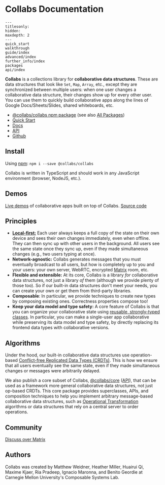 # Collabs Documentation

```{toctree}
---
titlesonly:
hidden:
maxdepth: 2
---
quick_start
walkthrough
guide/index
advanced/index
further_info/index
packages
api/index
```

**Collabs** is a collections library for **collaborative data structures**. These are data structures that look like `Set`, `Map`, `Array`, etc., except they are synchronized between multiple users: when one user changes a collaborative data structure, their changes show up for every other user. You can use them to quickly build collaborative apps along the lines of Google Docs/Sheets/Slides, shared whiteboards, etc.

- [@collabs/collabs npm package](https://www.npmjs.com/package/@collabs/collabs) (see also [All Packages](./packages.html))
- [Quick Start](./quick_start.html)
- [Docs](./guide/)
- [API](./api/)
- [Github](https://github.com/composablesys/collabs)

## Install

Using [npm](https://docs.npmjs.com/cli/v8/commands/npm): `npm i --save @collabs/collabs`

Collabs is written in TypeScript and should work in any JavaScript environment (browser, NodeJS, etc.).

## Demos

[Live demos](https://compoventuals-tests.herokuapp.com/) of collaborative apps built on top of Collabs. [Source code](https://github.com/composablesys/collabs/tree/master/demos)

## Principles

- [**Local-first:**](https://www.inkandswitch.com/local-first/) Each user always keeps a full copy of the state on their own device and sees their own changes immediately, even when offline. They can then sync up with other users in the background. All users see the same state once they sync up, even if they made simultaneous changes (e.g., two users typing at once).
- **Network-agnostic:** Collabs generates messages that you must eventually broadcast to all users, but how is completely up to you and your users: your own server, WebRTC, encrypted [Matrix](matrix.org) room, etc. <!-- TODO: page with options for both app and container -->
- **Flexible and extensible:** At its core, Collabs is a library _for_ collaborative data structures, not just a library _of_ them (although we provide plenty of those too). So if our built-in data structures don't meet your needs, you can create your own or get them from third-party libraries. <!-- TODO: create your own: link to advanced guide page -->
- **Composable**: In particular, we provide techniques to create new types by composing existing ones. Correctness properties compose too! <!-- TODO: composing existing ones: link to advanced guide page on composition techniques -->
- **Keep your data model and type safety:** A core feature of Collabs is that you can organize your collaborative state using [reusable, strongly-typed classes](./guide/data_modeling.html). In particular, you can make a single-user app collaborative while preserving its data model and type safety, by directly replacing its frontend data types with collaborative versions.

## Algorithms

Under the hood, our built-in collaborative data structures use operation-based [Conflict-free Replicated Data Types (CRDTs)](https://crdt.tech/). This is how we ensure that all users eventually see the same state, even if they made simultaneous changes or messages were arbitrarily delayed.

<!-- TODO: link to page with details of specific data structures' algorithms. -->

We also publish a core subset of Collabs, [@collabs/core](https://www.npmjs.com/package/@collabs/core) ([API](./api/core/)), that can be used as a framework more general collaborative data structures, not just op-based CRDTs. This core package provides superclasses, APIs, and composition techniques to help you implement arbitrary message-based collaborative data structures, such as [Operational Transformation](https://en.wikipedia.org/wiki/Operational_transformation) algorithms or data structures that rely on a central server to order operations.

## Community

[Discuss over Matrix](https://matrix.to/#/#collabs-library:matrix.org)

## Authors

Collabs was created by Matthew Weidner, Heather Miller, Huairui Qi, Maxime Kjaer, Ria Pradeep, Ignacio Maronna, and Benito Geordie at Carnegie Mellon University's Composable Systems Lab.
